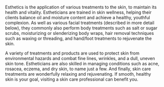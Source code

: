 Esthetics is the application of various treatments to the skin, to maintain its health and vitality. Estheticians are trained in skin wellness, helping their clients balance oil and moisture content and achieve a healthy, youthful complexion. As well as various facial treatments (described in more detail below), they commonly also perform body treatments such as salt or sugar scrubs, moisturizing or slenderizing body wraps, hair removal techniques such as waxing or threading, and hand/foot treatments to rejuvenate the skin.

A variety of treatments and products are used to protect skin from environmental hazards and combat fine lines, wrinkles, and a dull, uneven skin tone. Estheticians are also skilled in managing conditions such as acne, rosacea, eczema, and dry skin, to name just a few. And finally, skin care treatments are wonderfully relaxing and rejuvenating. If smooth, healthy skin is your goal, visiting a skin care professional can benefit you.
